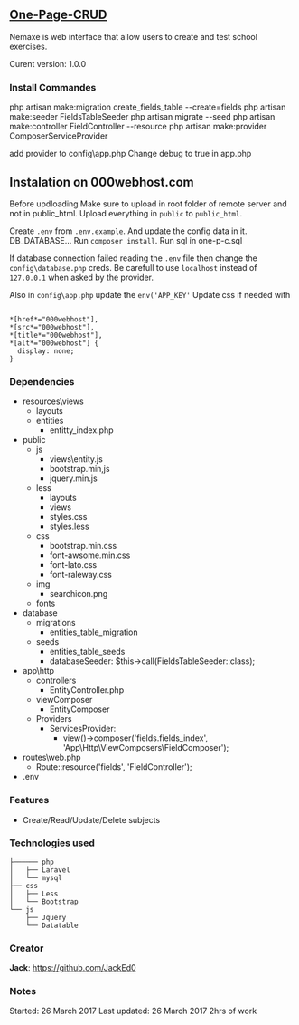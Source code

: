 ## [One-Page-CRUD](https://github.com/JackEd0/one-page-crud)

Nemaxe is web interface that allow users to create and test school exercises.

Curent version: 1.0.0

### Install Commandes

php artisan make:migration create_fields_table --create=fields
php artisan make:seeder FieldsTableSeeder
php artisan migrate --seed
php artisan make:controller FieldController --resource
php artisan make:provider ComposerServiceProvider

add provider to config\app.php
Change debug to true in app.php

## Instalation on 000webhost.com

Before updloading
Make sure to upload in root folder of remote server and not in public_html.
Upload everything in `public` to `public_html`.

Create `.env` from `.env.example`. And update the config data in it. DB_DATABASE...
Run `composer install`.
Run sql in one-p-c.sql

If database connection failed reading the `.env` file then change the `config\database.php` creds.
Be carefull to use `localhost` instead of `127.0.0.1` when asked by the provider.

Also in `config\app.php` update the `env('APP_KEY'`
Update css if needed with

```

*[href*="000webhost"],
*[src*="000webhost"],
*[title*="000webhost"],
*[alt*="000webhost"] {
  display: none;
}
```

### Dependencies

 - resources\views
	 - layouts
	 - entities
		 - entitty_index.php
 - public
	 - js
		 - views\entity.js
		 - bootstrap.min,js
		 - jquery.min.js
	 - less
		 - layouts
		 - views
		 - styles.css
		 - styles.less
	 - css
		 - bootstrap.min.css
		 - font-awsome.min.css
		 - font-lato.css
		 - font-raleway.css
	 - img
		 - searchicon.png
	 - fonts
 - database
	 - migrations
		 - entities_table_migration
	 - seeds
		 - entities_table_seeds
		 - databaseSeeder: $this->call(FieldsTableSeeder::class);
 - app\http
	 - controllers
		 - EntityController.php
	 - viewComposer
		 - EntityComposer
	 - Providers
		 - ServicesProvider:
			 - view()->composer('fields.fields_index', 'App\Http\ViewComposers\FieldComposer');
 - routes\web.php
	 - Route::resource('fields', 'FieldController');
 - .env

### Features

 - Create/Read/Update/Delete subjects

### Technologies used

```
├────── php
│   ├── Laravel
│   └── mysql
├── css
│   ├── Less
│   └── Bootstrap
└── js
    ├── Jquery
    └── Datatable
```

### Creator

**Jack**: <https://github.com/JackEd0>

### Notes

Started: 26 March 2017
Last updated: 26 March 2017
2hrs of work
